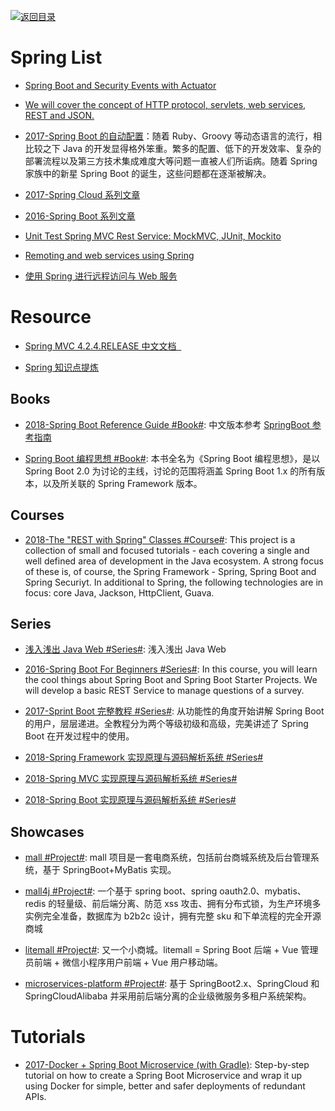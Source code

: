 [![返回目录](https://user-images.githubusercontent.com/5803001/38079637-ff0abcf0-3371-11e8-9b76-ad651620afc7.jpg)](https://github.com/wx-chevalier/Awesome-Lists)

# Spring List

- [Spring Boot and Security Events with Actuator](http://blog.codeleak.pl/2017/03/spring-boot-and-security-events-with-actuator.html)

- [We will cover the concept of HTTP protocol, servlets, web services, REST and JSON.](https://howtotrainyourjava.com/2017/03/09/spring-web-basics/)

- [2017-Spring Boot 的自动配置](http://www.tuicool.com/articles/zAfQjy3)：随着 Ruby、Groovy 等动态语言的流行，相比较之下 Java 的开发显得格外笨重。繁多的配置、低下的开发效率、复杂的部署流程以及第三方技术集成难度大等问题一直被人们所诟病。随着 Spring 家族中的新星 Spring Boot 的诞生，这些问题都在逐渐被解决。

* [2017-Spring Cloud 系列文章](http://www.ityouknow.com/spring-cloud)

* [2016-Spring Boot 系列文章](http://www.ityouknow.com/spring-boot)

- [Unit Test Spring MVC Rest Service: MockMVC, JUnit, Mockito](http://memorynotfound.com/unit-test-spring-mvc-rest-service-junit-mockito/)

- [Remoting and web services using Spring](http://docs.spring.io/spring/docs/current/spring-framework-reference/html/remoting.html)

- [使用 Spring 进行远程访问与 Web 服务](http://www.cnblogs.com/zfc2201/p/3473974.html)

# Resource

- [Spring MVC 4.2.4.RELEASE 中文文档  ](https://www.gitbook.com/book/linesh/spring-mvc-documentation-linesh-translation/details)

- [Spring 知识点提炼](http://www.importnew.com/19933.html)

## Books

- [2018-Spring Boot Reference Guide #Book#](https://docs.spring.io/spring-boot/docs/2.1.x-SNAPSHOT/reference/html/): 中文版本参考 [SpringBoot 参考指南](https://www.gitbook.com/book/qbgbook/spring-boot-reference-guide-zh/details)

- [Spring Boot 编程思想 #Book#](https://mercyblitz.github.io/books/thinking-in-spring-boot/): 本书全名为《Spring Boot 编程思想》，是以 Spring Boot 2.0 为讨论的主线，讨论的范围将涵盖 Spring Boot 1.x 的所有版本，以及所关联的 Spring Framework 版本。

## Courses

- [2018-The "REST with Spring" Classes #Course#](https://github.com/eugenp/tutorials): This project is a collection of small and focused tutorials - each covering a single and well defined area of development in the Java ecosystem. A strong focus of these is, of course, the Spring Framework - Spring, Spring Boot and Spring Securiyt. In additional to Spring, the following technologies are in focus: core Java, Jackson, HttpClient, Guava.

## Series

- [浅入浅出 Java Web #Series#](https://github.com/letiantian/another-tutorial-about-java-web): 浅入浅出 Java Web

- [2016-Spring Boot For Beginners #Series#](https://github.com/in28minutes/SpringBootForBeginners): In this course, you will learn the cool things about Spring Boot and Spring Boot Starter Projects. We will develop a basic REST Service to manage questions of a survey.

* [2017-Sprint Boot 完整教程 #Series#](https://blog.csdn.net/column/details/13466.html): 从功能性的角度开始讲解 Spring Boot 的用户，层层递进。全教程分为两个等级初级和高级，完美讲述了 Spring Boot 在开发过程中的使用。

* [2018-Spring Framework 实现原理与源码解析系统 #Series#](http://www.iocoder.cn/Spring/good-collection/?title)

* [2018-Spring MVC 实现原理与源码解析系统 #Series#](http://www.iocoder.cn/Spring-MVC/good-collection/?title)

* [2018-Spring Boot 实现原理与源码解析系统 #Series#](http://www.iocoder.cn/Spring-Boot/good-collection/?title)

## Showcases

- [mall #Project#](https://github.com/macrozheng/mall): mall 项目是一套电商系统，包括前台商城系统及后台管理系统，基于 SpringBoot+MyBatis 实现。

- [mall4j #Project#](https://gitee.com/gz-yami/mall4j): 一个基于 spring boot、spring oauth2.0、mybatis、redis 的轻量级、前后端分离、防范 xss 攻击、拥有分布式锁，为生产环境多实例完全准备，数据库为 b2b2c 设计，拥有完整 sku 和下单流程的完全开源商城

- [litemall #Project#](https://github.com/linlinjava/litemall): 又一个小商城。litemall = Spring Boot 后端 + Vue 管理员前端 + 微信小程序用户前端 + Vue 用户移动端。

- [microservices-platform #Project#](https://gitee.com/zlt2000/microservices-platform): 基于 SpringBoot2.x、SpringCloud 和 SpringCloudAlibaba 并采用前后端分离的企业级微服务多租户系统架构。

# Tutorials

- [2017-Docker + Spring Boot Microservice (with Gradle)](https://parg.co/bhg): Step-by-step tutorial on how to create a Spring Boot Microservice and wrap it up using Docker for simple, better and safer deployments of redundant APIs.

